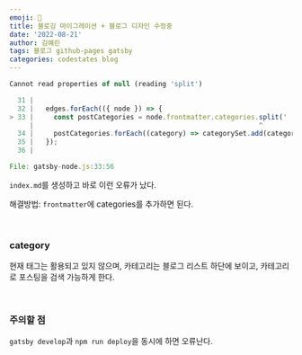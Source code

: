 ```yaml
---
emoji: 🔮
title: 블로깅 마이그레이션 + 블로그 디자인 수정중
date: '2022-08-21'
author: 김예린
tags: 블로그 github-pages gatsby
categories: codestates blog
---
```


```js
Cannot read properties of null (reading 'split')

  31 |
  32 |   edges.forEach(({ node }) => {
> 33 |     const postCategories = node.frontmatter.categories.split(' ');
     |                                                        ^
  34 |     postCategories.forEach((category) => categorySet.add(category));
  35 |   });
  36 |

File: gatsby-node.js:33:56
```

`index.md`를 생성하고 바로 이런 오류가 났다.

해결방법:
`frontmatter`에 categories를 추가하면 된다.

<br>

### category

현재 태그는 활용되고 있지 않으며, 카테고리는 블로그 리스트 하단에 보이고, 카테고리로 포스팅을 검색 가능하게 한다.

<br>

### 주의할 점

`gatsby develop`과 `npm run deploy`을 동시에 하면 오류난다.